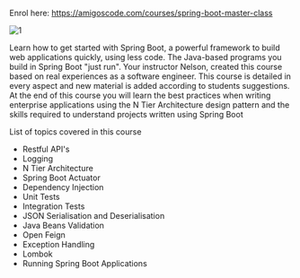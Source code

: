 Enrol here: https://amigoscode.com/courses/spring-boot-master-class

![1](https://user-images.githubusercontent.com/40702606/108265766-1dc2bc80-7161-11eb-962d-d641107eeae4.png)

Learn how to get started with Spring Boot, a powerful framework to build web applications quickly, using less code. 
The Java-based programs you build in Spring Boot "just run". 
Your instructor Nelson, created this course based on real experiences as a software engineer. 
This course is detailed in every aspect and new material is added according to students suggestions.
At the end of this course you will learn the best practices when writing enterprise applications using the N Tier Architecture design pattern and the skills required to understand projects written using Spring Boot

List of topics covered in this course
- Restful API's
- Logging
- N Tier Architecture
- Spring Boot Actuator
- Dependency Injection
- Unit Tests
- Integration Tests
- JSON Serialisation and Deserialisation
- Java Beans Validation
- Open Feign
- Exception Handling
- Lombok
- Running Spring Boot Applications

